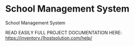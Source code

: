 # School Management System
 School Management System

READ EASILY FULL PROJECT DOCUMENTATION HERE:
https://inventory.j1hostsolution.com/help/

